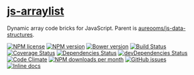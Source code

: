 [js-arraylist](http://aureooms.github.io/js-arraylist)
==

Dynamic array code bricks for JavaScript. Parent is
[aureooms/js-data-structures](https://github.com/aureooms/js-data-structures).

[![NPM license](https://img.shields.io/npm/l/@aureooms/js-arraylist.svg?style=flat)](https://raw.githubusercontent.com/aureooms/js-arraylist/master/LICENSE)
[![NPM version](https://img.shields.io/npm/v/@aureooms/js-arraylist.svg?style=flat)](https://www.npmjs.org/package/@aureooms/js-arraylist)
[![Bower version](https://img.shields.io/bower/v/@aureooms/js-arraylist.svg?style=flat)](http://bower.io/search/?q=@aureooms/js-arraylist)
[![Build Status](https://img.shields.io/travis/aureooms/js-arraylist.svg?style=flat)](https://travis-ci.org/aureooms/js-arraylist)
[![Coverage Status](https://img.shields.io/coveralls/aureooms/js-arraylist.svg?style=flat)](https://coveralls.io/r/aureooms/js-arraylist)
[![Dependencies Status](https://img.shields.io/david/aureooms/js-arraylist.svg?style=flat)](https://david-dm.org/aureooms/js-arraylist#info=dependencies)
[![devDependencies Status](https://img.shields.io/david/dev/aureooms/js-arraylist.svg?style=flat)](https://david-dm.org/aureooms/js-arraylist#info=devDependencies)
[![Code Climate](https://img.shields.io/codeclimate/github/aureooms/js-arraylist.svg?style=flat)](https://codeclimate.com/github/aureooms/js-arraylist)
[![NPM downloads per month](https://img.shields.io/npm/dm/@aureooms/js-arraylist.svg?style=flat)](https://www.npmjs.org/package/@aureooms/js-arraylist)
[![GitHub issues](https://img.shields.io/github/issues/aureooms/js-arraylist.svg?style=flat)](https://github.com/aureooms/js-arraylist/issues)
[![Inline docs](http://inch-ci.org/github/aureooms/js-arraylist.svg?branch=master&style=shields)](http://inch-ci.org/github/aureooms/js-arraylist)
